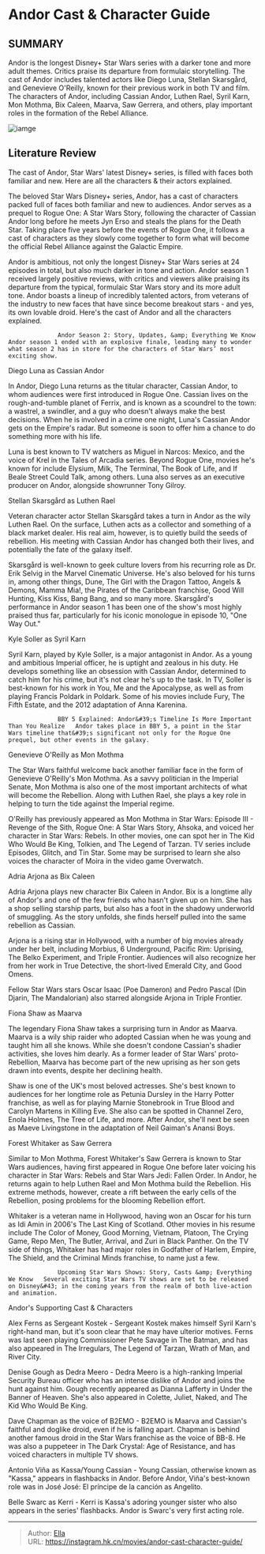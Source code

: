 # Andor Cast &amp; Character Guide


## SUMMARY 



  Andor is the longest Disney&#43; Star Wars series with a darker tone and more adult themes. Critics praise its departure from formulaic storytelling.   The cast of Andor includes talented actors like Diego Luna, Stellan Skarsgård, and Genevieve O&#39;Reilly, known for their previous work in both TV and film.   The characters of Andor, including Cassian Andor, Luthen Rael, Syril Karn, Mon Mothma, Bix Caleen, Maarva, Saw Gerrera, and others, play important roles in the formation of the Rebel Alliance.  

![iamge](https://static1.srcdn.com/wordpress/wp-content/uploads/2022/09/Andor-Cast-Character-Guide.png)

## Literature Review

The cast of Andor, Star Wars&#39; latest Disney&#43; series, is filled with faces both familiar and new. Here are all the characters &amp; their actors explained.




The beloved Star Wars Disney&#43; series, Andor, has a cast of characters packed full of faces both familiar and new to audiences. Andor serves as a prequel to Rogue One: A Star Wars Story, following the character of Cassian Andor long before he meets Jyn Erso and steals the plans for the Death Star. Taking place five years before the events of Rogue One, it follows a cast of characters as they slowly come together to form what will become the official Rebel Alliance against the Galactic Empire.




Andor is ambitious, not only the longest Disney&#43; Star Wars series at 24 episodes in total, but also much darker in tone and action. Andor season 1 received largely positive reviews, with critics and viewers alike praising its departure from the typical, formulaic Star Wars story and its more adult tone. Andor boasts a lineup of incredibly talented actors, from veterans of the industry to new faces that have since become breakout stars - and yes, its own lovable droid. Here&#39;s the cast of Andor and all the characters explained.

                  Andor Season 2: Story, Updates, &amp; Everything We Know   Andor season 1 ended with an explosive finale, leading many to wonder what season 2 has in store for the characters of Star Wars’ most exciting show.   


 Diego Luna as Cassian Andor 
         




In Andor, Diego Luna returns as the titular character, Cassian Andor, to whom audiences were first introduced in Rogue One. Cassian lives on the rough-and-tumble planet of Ferrix, and is known as a scoundrel to the town: a wastrel, a swindler, and a guy who doesn&#39;t always make the best decisions. When he is involved in a crime one night, Luna&#39;s Cassian Andor gets on the Empire&#39;s radar. But someone is soon to offer him a chance to do something more with his life.

Luna is best known to TV watchers as Miguel in Narcos: Mexico, and the voice of Krel in the Tales of Arcadia series. Beyond Rogue One, movies he&#39;s known for include Elysium, Milk, The Terminal, The Book of Life, and If Beale Street Could Talk, among others. Luna also serves as an executive producer on Andor, alongside showrunner Tony Gilroy.



 Stellan Skarsgård as Luthen Rael 
          




Veteran character actor Stellan Skarsgård takes a turn in Andor as the wily Luthen Rael. On the surface, Luthen acts as a collector and something of a black market dealer. His real aim, however, is to quietly build the seeds of rebellion. His meeting with Cassian Andor has changed both their lives, and potentially the fate of the galaxy itself.

Skarsgård is well-known to geek culture lovers from his recurring role as Dr. Erik Selvig in the Marvel Cinematic Universe. He&#39;s also beloved for his turns in, among other things, Dune, The Girl with the Dragon Tattoo, Angels &amp; Demons, Mamma Mia!, the Pirates of the Caribbean franchise, Good Will Hunting, Kiss Kiss, Bang Bang, and so many more. Skarsgård&#39;s performance in Andor season 1 has been one of the show&#39;s most highly praised thus far, particularly for his iconic monologue in episode 10, &#34;One Way Out.&#34;


 






 Kyle Soller as Syril Karn 
          



 
Syril Karn, played by Kyle Soller, is a major antagonist in Andor. As a young and ambitious Imperial officer, he is uptight and zealous in his duty. He develops something like an obsession with Cassian Andor, determined to catch him for his crime, but it&#39;s not clear he&#39;s up to the task. In TV, Soller is best-known for his work in You, Me and the Apocalypse, as well as from playing Francis Poldark in Poldark. Some of his movies include Fury, The Fifth Estate, and the 2012 adaptation of Anna Karenina.

                  BBY 5 Explained: Andor&#39;s Timeline Is More Important Than You Realize   Andor takes place in BBY 5, a point in the Star Wars timeline that&#39;s significant not only for the Rogue One prequel, but other events in the galaxy.   



 Genevieve O&#39;Reilly as Mon Mothma 
         




The Star Wars faithful welcome back another familiar face in the form of Genevieve O&#39;Reilly&#39;s Mon Mothma. As a savvy politician in the Imperial Senate, Mon Mothma is also one of the most important architects of what will become the Rebellion. Along with Luthen Rael, she plays a key role in helping to turn the tide against the Imperial regime.

O&#39;Reilly has previously appeared as Mon Mothma in Star Wars: Episode III - Revenge of the Sith, Rogue One: A Star Wars Story, Ahsoka, and voiced her character in Star Wars: Rebels. In other movies, one can spot her in The Kid Who Would Be King, Tolkien, and The Legend of Tarzan. TV series include Episodes, Glitch, and Tin Star. Some may be surprised to learn she also voices the character of Moira in the video game Overwatch.



 Adria Arjona as Bix Caleen 
          




Adria Arjona plays new character Bix Caleen in Andor. Bix is a longtime ally of Andor&#39;s and one of the few friends who hasn&#39;t given up on him. She has a shop selling starship parts, but also has a foot in the shadowy underworld of smuggling. As the story unfolds, she finds herself pulled into the same rebellion as Cassian.

Arjona is a rising star in Hollywood, with a number of big movies already under her belt, including Morbius, 6 Underground, Pacific Rim: Uprising, The Belko Experiment, and Triple Frontier. Audiences will also recognize her from her work in True Detective, the short-lived Emerald City, and Good Omens.



Fellow Star Wars stars Oscar Isaac (Poe Dameron) and Pedro Pascal (Din Djarin, The Mandalorian) also starred alongside Arjona in Triple Frontier.






 Fiona Shaw as Maarva 
          




The legendary Fiona Shaw takes a surprising turn in Andor as Maarva. Maarva is a wily ship raider who adopted Cassian when he was young and taught him all she knows. While she doesn&#39;t condone Cassian&#39;s shadier activities, she loves him dearly. As a former leader of Star Wars&#39; proto-Rebellion, Maarva has become part of the new uprising as her son gets drawn into events, despite her declining health.

Shaw is one of the UK&#39;s most beloved actresses. She&#39;s best known to audiences for her longtime role as Petunia Dursley in the Harry Potter franchise, as well as for playing Marnie Stonebrook in True Blood and Carolyn Martens in Killing Eve. She also can be spotted in Channel Zero, Enola Holmes, The Tree of Life, and more. After Andor, she&#39;ll next be seen as Maeve Livingstone in the adaptation of Neil Gaiman&#39;s Anansi Boys.



 Forest Whitaker as Saw Gerrera 
          




Similar to Mon Mothma, Forest Whitaker&#39;s Saw Gerrera is known to Star Wars audiences, having first appeared in Rogue One before later voicing his character in Star Wars: Rebels and Star Wars Jedi: Fallen Order. In Andor, he returns again to help Luthen Rael and Mon Mothma build the Rebellion. His extreme methods, however, create a rift between the early cells of the Rebellion, posing problems for the blooming Rebellion effort.

Whitaker is a veteran name in Hollywood, having won an Oscar for his turn as Idi Amin in 2006&#39;s The Last King of Scotland. Other movies in his resume include The Color of Money, Good Morning, Vietnam, Platoon, The Crying Game, Repo Men, The Butler, Arrival, and Zuri in Black Panther. On the TV side of things, Whitaker has had major roles in Godfather of Harlem, Empire, The Shield, and the Criminal Minds franchise, to name just a few.

                  Upcoming Star Wars Shows: Story, Casts &amp; Everything We Know   Several exciting Star Wars TV shows are set to be released on Disney&#43; in the coming years from the realm of both live-action and animation.   






 Andor&#39;s Supporting Cast &amp; Characters 
          

 Alex Ferns as Sergeant Kostek - Sergeant Kostek makes himself Syril Karn&#39;s right-hand man, but it&#39;s soon clear that he may have ulterior motives. Ferns was last seen playing Commissioner Pete Savage in The Batman, and has also appeared in The Irregulars, The Legend of Tarzan, Wrath of Man, and River City.

Denise Gough as Dedra Meero - Dedra Meero is a high-ranking Imperial Security Bureau officer who has an intense dislike of Andor and joins the hunt against him. Gough recently appeared as Dianna Lafferty in Under the Banner of Heaven. She&#39;s also appeared in Colette, Juliet, Naked, and The Kid Who Would Be King.

Dave Chapman as the voice of B2EMO - B2EMO is Maarva and Cassian&#39;s faithful and doglike droid, even if he is falling apart. Chapman is behind another famous droid in the Star Wars franchise as the voice of BB-8. He was also a puppeteer in The Dark Crystal: Age of Resistance, and has voiced characters in multiple TV shows.




Antonio Viña as Kassa/Young Cassian - Young Cassian, otherwise known as &#34;Kassa,&#34; appears in flashbacks in Andor. Before Andor, Viña&#39;s best-known role was in José José: El príncipe de la canción as Angelito.

Belle Swarc as Kerri - Kerri is Kassa&#39;s adoring younger sister who also appears in the series&#39; flashbacks. Andor is Swarc&#39;s very first acting role.



---

> Author: [Ella](https://instagram.hk.cn/)  
> URL: https://instagram.hk.cn/movies/andor-cast-character-guide/  


